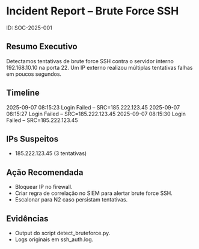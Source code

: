 # Incident Report – Brute Force SSH
ID: SOC-2025-001

## Resumo Executivo
Detectamos tentativas de brute force SSH contra o servidor interno 192.168.10.10 na porta 22.
Um IP externo realizou múltiplas tentativas falhas em poucos segundos.

## Timeline
2025-09-07 08:15:23 Login Failed – SRC=185.222.123.45
2025-09-07 08:15:27 Login Failed – SRC=185.222.123.45
2025-09-07 08:15:30 Login Failed – SRC=185.222.123.45

## IPs Suspeitos
- 185.222.123.45 (3 tentativas)

## Ação Recomendada
- Bloquear IP no firewall.
- Criar regra de correlação no SIEM para alertar brute force SSH.
- Escalonar para N2 caso persistam tentativas.

## Evidências
- Output do script detect_bruteforce.py.
- Logs originais em ssh_auth.log.
